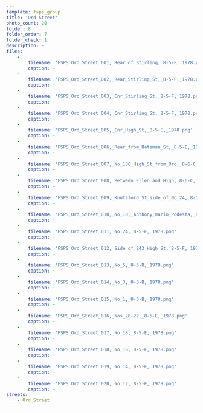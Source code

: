 ```yaml
---
template: fsps_group
title: 'Ord Street'
photo_count: 20
folder: 8
folder_order: 7
folder_check: 1
description: ~
files:
    -
        filename: 'FSPS_Ord_Street_001,_Rear_of_Stirling,_8-5-F,_1978.png'
        caption: ~
    -
        filename: 'FSPS_Ord_Street_002,_Rear_Stirling_St,_8-5-F,_1978.png'
        caption: ~
    -
        filename: 'FSPS_Ord_Street_003,_Cnr_Stirling_St,_8-5-F,_1978.png'
        caption: ~
    -
        filename: 'FSPS_Ord_Street_004,_Cnr_Stirling_St,_8-5-F,_1978.png'
        caption: ~
    -
        filename: 'FSPS_Ord_Street_005,_Cnr_High_St,_8-5-E,_1978.png'
        caption: ~
    -
        filename: 'FSPS_Ord_Street_006,_Rear_from_Bateman_St,_8-5-E,_1978.png'
        caption: ~
    -
        filename: 'FSPS_Ord_Street_007,_No_186_High_St_from_Ord,_8-6-C,_1978.png'
        caption: ~
    -
        filename: 'FSPS_Ord_Street_008,_Between_Ellen_and_High,_8-6-C,_1978.png'
        caption: ~
    -
        filename: 'FSPS_Ord_Street_009,_Knutsford_St_side_of_No_24,_8-5-E,_1978.png'
        caption: ~
    -
        filename: 'FSPS_Ord_Street_010,_No_10,_Anthony_mario_Podesta,_8-5-E,_1978.png'
        caption: ~
    -
        filename: 'FSPS_Ord_Street_011,_No_24,_8-5-E,_1978.png'
        caption: ~
    -
        filename: 'FSPS_Ord_Street_012,_Side_of_243_High_St,_8-5-F,_1978.png'
        caption: ~
    -
        filename: 'FSPS_Ord_Street_013,_No_5,_8-3-B,_1978.png'
        caption: ~
    -
        filename: 'FSPS_Ord_Street_014,_No_3,_8-3-B,_1978.png'
        caption: ~
    -
        filename: 'FSPS_Ord_Street_015,_No_1,_8-3-B,_1978.png'
        caption: ~
    -
        filename: 'FSPS_Ord_Street_016,_Nos_20-22,_8-5-E,_1978.png'
        caption: ~
    -
        filename: 'FSPS_Ord_Street_017,_No_18,_8-5-E,_1978.png'
        caption: ~
    -
        filename: 'FSPS_Ord_Street_018,_No_16,_8-5-E,_1978.png'
        caption: ~
    -
        filename: 'FSPS_Ord_Street_019,_No_14,_8-5-E,_1978.png'
        caption: ~
    -
        filename: 'FSPS_Ord_Street_020,_No_12,_8-5-E,_1978.png'
        caption: ~
streets:
    - Ord_Street
---
```


